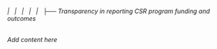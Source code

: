 ###### |   |   |   |   |   ├── Transparency in reporting CSR program funding and outcomes

*Add content here*